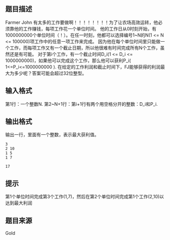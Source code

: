 


## 题目描述
Farmer John 有太多的工作要做啊！！！！！！！！为了让农场高效运转，他必须靠他的工作赚钱，每项工作花一个单位时间。 他的工作日从0时刻开始，有1000000000个单位时间（！）。在任一时刻，他都可以选择编号1~N的N(1 <= N <= 100000)项工作中的任意一项工作来完成。 因为他在每个单位时间里只能做一个工作，而每项工作又有一个截止日期，所以他很难有时间完成所有N个工作，虽然还是有可能。 对于第i个工作，有一个截止时间D_i(1 <= D_i <= 1000000000)，如果他可以完成这个工作，那么他可以获利P_i( 1<=P_i<=1000000000 ). 在给定的工作利润和截止时间下，FJ能够获得的利润最大为多少呢？答案可能会超过32位整型。 
## 输入格式
第1行：一个整数N. 第2~N+1行：第i+1行有两个用空格分开的整数：D_i和P_i. 
## 输出格式
输出一行，里面有一个整数，表示最大获利值。 

```input1
3
2 10
1 5
1 7

```

```output1
17
```

## 提示
第1个单位时间完成第3个工作(1,7)，然后在第2个单位时间完成第1个工作(2,10)以达到最大利润 
## 题目来源
Gold



